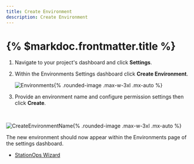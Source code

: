 ```yaml
---
title: Create Environment
description: Create Environment
---
```


# {% $markdoc.frontmatter.title %}

1. Navigate to your project's dashboard and click **Settings**.
2. Within the Environments Settings dashboard click **Create Environment**.

    ![Environments](/images/create/EnvironmentSettings.png){%  .rounded-image .max-w-3xl .mx-auto %}

3. Provide an environment name and configure permission settings then click **Create**.

&nbsp;  


![CreateEnvironmentName](/images/create/configureEnvironmentName.png){%  .rounded-image .max-w-3xl .mx-auto %}

The new environment should now appear within the Environments page of the settings dashboard.

- [StationOps Wizard](/wizard)